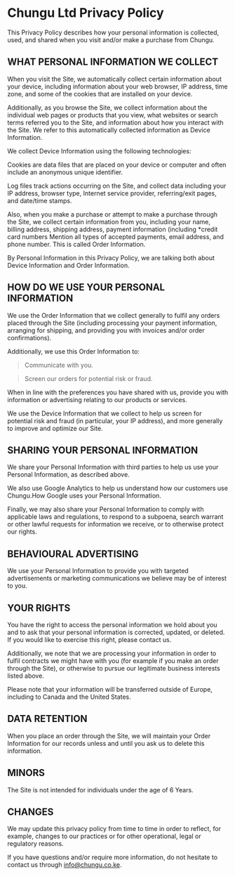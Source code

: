 # Chungu Ltd Privacy Policy

This Privacy Policy describes how your personal information is collected, used, and shared when you visit and/or make a purchase from Chungu.

## WHAT PERSONAL INFORMATION WE COLLECT

When you visit the Site, we automatically collect certain information about your device, including information about your web browser, IP address, time zone, and some of the cookies that are installed on your device.

Additionally, as you browse the Site, we collect information about the individual web pages or products that you view, what websites or search terms referred you to the Site, and information about how you interact with the Site. We refer to this automatically collected information as Device Information.

We collect Device Information using the following technologies:

Cookies are data files that are placed on your device or computer and often include an anonymous unique identifier.

Log files track actions occurring on the Site, and collect data including your IP address, browser type, Internet service provider, referring/exit pages, and date/time stamps.

Also, when you make a purchase or attempt to make a purchase through the Site, we collect certain information from you, including your name, billing address, shipping address, payment information (including *credit card numbers Mention all types of accepted payments, email address, and phone number. This is called Order Information.

By Personal Information in this Privacy Policy, we are talking both about Device Information and Order Information.

## HOW DO WE USE YOUR PERSONAL INFORMATION

We use the Order Information that we collect generally to fulfil any orders placed through the Site (including processing your payment information, arranging for shipping, and providing you with invoices and/or order confirmations).

Additionally, we use this Order Information to:

 > Communicate with you.

 > Screen our orders for potential risk or fraud.

When in line with the preferences you have shared with us, provide you with information or advertising relating to our products or services.

We use the Device Information that we collect to help us screen for potential risk and fraud (in particular, your IP address), and more generally to improve and optimize our Site.

## SHARING YOUR PERSONAL INFORMATION

We share your Personal Information with third parties to help us use your Personal Information, as described above.

We also use Google Analytics to help us understand how our customers use Chungu.How Google uses your Personal Information.

Finally, we may also share your Personal Information to comply with applicable laws and regulations, to respond to a subpoena, search warrant or other lawful requests for information we receive, or to otherwise protect our rights.

## BEHAVIOURAL ADVERTISING

We use your Personal Information to provide you with targeted advertisements or marketing communications we believe may be of interest to you.

## YOUR RIGHTS

You have the right to access the personal information we hold about you and to ask that your personal information is corrected, updated, or deleted. If you would like to exercise this right, please contact us.

Additionally, we note that we are processing your information in order to fulfil contracts we might have with you (for example if you make an order through the Site), or otherwise to pursue our legitimate business interests listed above.

Please note that your information will be transferred outside of Europe, including to Canada and the United States.
## DATA RETENTION
When you place an order through the Site, we will maintain your Order Information for our records unless and until you ask us to delete this information.
## MINORS
The Site is not intended for individuals under the age of 6 Years.
## CHANGES
We may update this privacy policy from time to time in order to reflect, for example, changes to our practices or for other operational, legal or regulatory reasons.

If you have questions and/or require more information, do not hesitate to contact us through info@chungu.co.ke.
